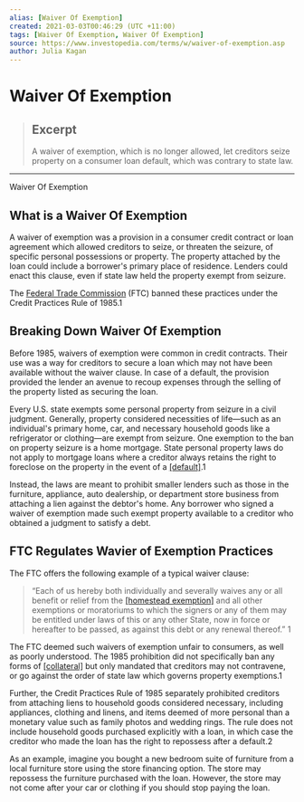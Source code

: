 ```yaml
---
alias: [Waiver Of Exemption]
created: 2021-03-03T00:46:29 (UTC +11:00)
tags: [Waiver Of Exemption, Waiver Of Exemption]
source: https://www.investopedia.com/terms/w/waiver-of-exemption.asp
author: Julia Kagan
---
```


# Waiver Of Exemption

> ## Excerpt
> A waiver of exemption, which is no longer allowed, let creditors seize property on a consumer loan default, which was contrary to state law.

---

Waiver Of Exemption
## What is a Waiver Of Exemption

A waiver of exemption was a provision in a consumer credit contract or loan agreement which allowed creditors to seize, or threaten the seizure, of specific personal possessions or property. The property attached by the loan could include a borrower's primary place of residence. Lenders could enact this clause, even if state law held the property exempt from seizure.

The [Federal Trade Commission](https://www.investopedia.com/terms/f/ftc.asp) (FTC) banned these practices under the Credit Practices Rule of 1985.1

## Breaking Down Waiver Of Exemption

Before 1985, waivers of exemption were common in credit contracts. Their use was a way for creditors to secure a loan which may not have been available without the waiver clause. In case of a default, the provision provided the lender an avenue to recoup expenses through the selling of the property listed as securing the loan. 

Every U.S. state exempts some personal property from seizure in a civil judgment. Generally, property considered necessities of life—such as an individual's primary home, car, and necessary household goods like a refrigerator or clothing—are exempt from seizure. One exemption to the ban on property seizure is a home mortgage. State personal property laws do not apply to mortgage loans where a creditor always retains the right to foreclose on the property in the event of a [[default]](https://www.investopedia.com/terms/d/default2.asp).1 

Instead, the laws are meant to prohibit smaller lenders such as those in the furniture, appliance, auto dealership, or department store business from attaching a lien against the debtor's home. Any borrower who signed a waiver of exemption made such exempt property available to a creditor who obtained a judgment to satisfy a debt.

## FTC Regulates Wavier of Exemption Practices

The FTC offers the following example of a typical waiver clause:

> “Each of us hereby both individually and severally waives any or all benefit or relief from the [[homestead exemption]](https://www.investopedia.com/terms/h/homestead-exemption.asp) and all other exemptions or moratoriums to which the signers or any of them may be entitled under laws of this or any other State, now in force or hereafter to be passed, as against this debt or any renewal thereof.” 1

The FTC deemed such waivers of exemption unfair to consumers, as well as poorly understood. The 1985 prohibition did not specifically ban any forms of [[collateral]](https://www.investopedia.com/terms/c/collateral.asp) but only mandated that creditors may not contravene, or go against the order of state law which governs property exemptions.1

Further, the Credit Practices Rule of 1985 separately prohibited creditors from attaching liens to household goods considered necessary, including appliances, clothing and linens, and items deemed of more personal than a monetary value such as family photos and wedding rings. The rule does not include household goods purchased explicitly with a loan, in which case the creditor who made the loan has the right to repossess after a default.2

As an example, imagine you bought a new bedroom suite of furniture from a local furniture store using the store financing option. The store may repossess the furniture purchased with the loan. However, the store may not come after your car or clothing if you should stop paying the loan.
